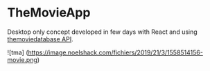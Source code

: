 # TheMovieApp

Desktop only concept developed in few days with React and using [themoviedatabase API](https://developers.themoviedb.org/3).

![tma] (https://image.noelshack.com/fichiers/2019/21/3/1558514156-movie.png)
